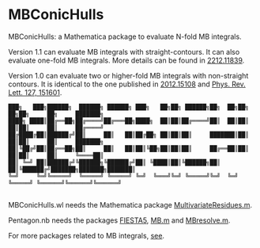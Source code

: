 # MBConicHulls
MBConicHulls: a Mathematica package to evaluate N-fold MB integrals.

Version 1.1 can evaluate MB integrals with straight-contours. It can also evaluate one-fold MB integrals. More details can be found in [2212.11839](https://arxiv.org/abs/2212.11839).

Version 1.0 can evaluate two or higher-fold MB integrals with non-straight contours. It is identical to the one published in [2012.15108](https://arxiv.org/abs/2012.15108) and [Phys. Rev. Lett. 127, 151601](https://journals.aps.org/prl/abstract/10.1103/PhysRevLett.127.151601).

```
███╗   ███╗██████╗  ██████╗ ██████╗ ███╗   ██╗██╗ ██████╗██╗  ██╗██╗   ██╗██╗     ██╗     ███████╗
████╗ ████║██╔══██╗██╔════╝██╔═══██╗████╗  ██║██║██╔════╝██║  ██║██║   ██║██║     ██║     ██╔════╝
██╔████╔██║██████╔╝██║     ██║   ██║██╔██╗ ██║██║██║     ███████║██║   ██║██║     ██║     ███████╗
██║╚██╔╝██║██╔══██╗██║     ██║   ██║██║╚██╗██║██║██║     ██╔══██║██║   ██║██║     ██║     ╚════██║
██║ ╚═╝ ██║██████╔╝╚██████╗╚██████╔╝██║ ╚████║██║╚██████╗██║  ██║╚██████╔╝███████╗███████╗███████║
╚═╝     ╚═╝╚═════╝  ╚═════╝ ╚═════╝ ╚═╝  ╚═══╝╚═╝ ╚═════╝╚═╝  ╚═╝ ╚═════╝ ╚══════╝╚══════╝╚══════╝                                                                                                                                   


```

MBConicHulls.wl needs the Mathematica package [MultivariateResidues.m](https://arxiv.org/abs/1701.01040).

Pentagon.nb needs the packages [FIESTA5](https://bitbucket.org/feynmanIntegrals/fiesta/src), [MB.m](https://mbtools.hepforge.org/) and [MBresolve.m](https://mbtools.hepforge.org/). 

For more packages related to MB integrals, [see](https://bitbucket.org/feynmanIntegrals/mb/src/master/).


